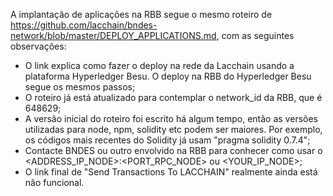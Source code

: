 A implantação de aplicações na RBB segue o mesmo roteiro de https://github.com/lacchain/bndes-network/blob/master/DEPLOY_APPLICATIONS.md, com as seguintes observações:

* O link explica como fazer o deploy na rede da Lacchain usando a plataforma Hyperledger Besu. O deploy na RBB do Hyperledger Besu segue os mesmos passos;
* O roteiro já está atualizado para contemplar o network_id da RBB, que é 648629;
* A versão inicial do roteiro foi escrito há algum tempo, então as versões utilizadas para node, npm, solidity etc podem ser maiores. Por exemplo, os códigos mais recentes do Solidity já usam "pragma solidity 0.7.4";
* Contacte BNDES ou outro envolvido na RBB para conhecer como usar o <ADDRESS_IP_NODE>:<PORT_RPC_NODE> ou <YOUR_IP_NODE>;
* O link final de "Send Transactions To LACCHAIN" realmente ainda está não funcional.